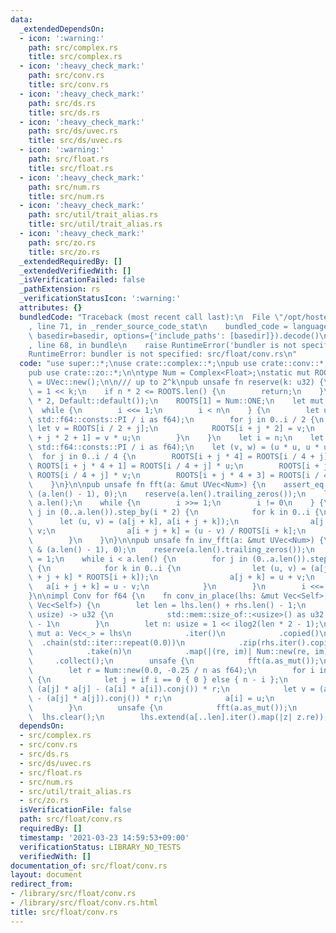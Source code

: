 ```yaml
---
data:
  _extendedDependsOn:
  - icon: ':warning:'
    path: src/complex.rs
    title: src/complex.rs
  - icon: ':heavy_check_mark:'
    path: src/conv.rs
    title: src/conv.rs
  - icon: ':heavy_check_mark:'
    path: src/ds.rs
    title: src/ds.rs
  - icon: ':heavy_check_mark:'
    path: src/ds/uvec.rs
    title: src/ds/uvec.rs
  - icon: ':warning:'
    path: src/float.rs
    title: src/float.rs
  - icon: ':heavy_check_mark:'
    path: src/num.rs
    title: src/num.rs
  - icon: ':heavy_check_mark:'
    path: src/util/trait_alias.rs
    title: src/util/trait_alias.rs
  - icon: ':heavy_check_mark:'
    path: src/zo.rs
    title: src/zo.rs
  _extendedRequiredBy: []
  _extendedVerifiedWith: []
  _isVerificationFailed: false
  _pathExtension: rs
  _verificationStatusIcon: ':warning:'
  attributes: {}
  bundledCode: "Traceback (most recent call last):\n  File \"/opt/hostedtoolcache/Python/3.9.2/x64/lib/python3.9/site-packages/onlinejudge_verify/documentation/build.py\"\
    , line 71, in _render_source_code_stat\n    bundled_code = language.bundle(stat.path,\
    \ basedir=basedir, options={'include_paths': [basedir]}).decode()\n  File \"/opt/hostedtoolcache/Python/3.9.2/x64/lib/python3.9/site-packages/onlinejudge_verify/languages/user_defined.py\"\
    , line 68, in bundle\n    raise RuntimeError('bundler is not specified: {}'.format(path.as_posix()))\n\
    RuntimeError: bundler is not specified: src/float/conv.rs\n"
  code: "use super::*;\nuse crate::complex::*;\npub use crate::conv::*;\nuse crate::ds::uvec::*;\n\
    pub use crate::zo::*;\n\ntype Num = Complex<Float>;\nstatic mut ROOTS: UVec<Num>\
    \ = UVec::new();\n\n/// up to 2^k\npub unsafe fn reserve(k: u32) {\n    let n\
    \ = 1 << k;\n    if n * 2 <= ROOTS.len() {\n        return;\n    }\n    ROOTS.resize(n\
    \ * 2, Default::default());\n    ROOTS[1] = Num::ONE;\n    let mut i = 1;\n  \
    \  while {\n        i <<= 1;\n        i < n\n    } {\n        let u = Num::from_polar(1.0,\
    \ std::f64::consts::PI / i as f64);\n        for j in 0..i / 2 {\n           \
    \ let v = ROOTS[i / 2 + j];\n            ROOTS[i + j * 2] = v;\n            ROOTS[i\
    \ + j * 2 + 1] = v * u;\n        }\n    }\n    let i = n;\n    let u = Num::from_polar(1.0,\
    \ std::f64::consts::PI / i as f64);\n    let (v, w) = (u * u, u * u * u);\n  \
    \  for j in 0..i / 4 {\n        ROOTS[i + j * 4] = ROOTS[i / 4 + j];\n       \
    \ ROOTS[i + j * 4 + 1] = ROOTS[i / 4 + j] * u;\n        ROOTS[i + j * 4 + 2] =\
    \ ROOTS[i / 4 + j] * v;\n        ROOTS[i + j * 4 + 3] = ROOTS[i / 4 + j] * w;\n\
    \    }\n}\n\npub unsafe fn fft(a: &mut UVec<Num>) {\n    assert_eq!(a.len() &\
    \ (a.len() - 1), 0);\n    reserve(a.len().trailing_zeros());\n    let mut i =\
    \ a.len();\n    while {\n        i >>= 1;\n        i != 0\n    } {\n        for\
    \ j in (0..a.len()).step_by(i * 2) {\n            for k in 0..i {\n          \
    \      let (u, v) = (a[j + k], a[i + j + k]);\n                a[j + k] = u +\
    \ v;\n                a[i + j + k] = (u - v) / ROOTS[i + k];\n            }\n\
    \        }\n    }\n}\n\npub unsafe fn inv_fft(a: &mut UVec<Num>) {\n    assert_eq!(a.len()\
    \ & (a.len() - 1), 0);\n    reserve(a.len().trailing_zeros());\n    let mut i\
    \ = 1;\n    while i < a.len() {\n        for j in (0..a.len()).step_by(i * 2)\
    \ {\n            for k in 0..i {\n                let (u, v) = (a[j + k], a[i\
    \ + j + k] * ROOTS[i + k]);\n                a[j + k] = u + v;\n             \
    \   a[i + j + k] = u - v;\n            }\n        }\n        i <<= 1;\n    }\n\
    }\n\nimpl Conv for f64 {\n    fn conv_in_place(lhs: &mut Vec<Self>, rhs: &mut\
    \ Vec<Self>) {\n        let len = lhs.len() + rhs.len() - 1;\n        fn ilog2(n:\
    \ usize) -> u32 {\n            std::mem::size_of::<usize>() as u32 * 8 - n.leading_zeros()\
    \ - 1\n        }\n        let n: usize = 1 << ilog2(len * 2 - 1);\n        let\
    \ mut a: Vec<_> = lhs\n            .iter()\n            .copied()\n          \
    \  .chain(std::iter::repeat(0.0))\n            .zip(rhs.iter().copied().chain(std::iter::repeat(0.0)))\n\
    \            .take(n)\n            .map(|(re, im)| Num::new(re, im))\n       \
    \     .collect();\n        unsafe {\n            fft(a.as_mut());\n        }\n\
    \        let r = Num::new(0.0, -0.25 / n as f64);\n        for i in 0..=n / 2\
    \ {\n            let j = if i == 0 { 0 } else { n - i };\n            let u =\
    \ (a[j] * a[j] - (a[i] * a[i]).conj()) * r;\n            let v = (a[i] * a[i]\
    \ - (a[j] * a[j]).conj()) * r;\n            a[i] = u;\n            a[j] = v;\n\
    \        }\n        unsafe {\n            fft(a.as_mut());\n        }\n      \
    \  lhs.clear();\n        lhs.extend(a[..len].iter().map(|z| z.re));\n    }\n}\n"
  dependsOn:
  - src/complex.rs
  - src/conv.rs
  - src/ds.rs
  - src/ds/uvec.rs
  - src/float.rs
  - src/num.rs
  - src/util/trait_alias.rs
  - src/zo.rs
  isVerificationFile: false
  path: src/float/conv.rs
  requiredBy: []
  timestamp: '2021-03-23 14:59:53+09:00'
  verificationStatus: LIBRARY_NO_TESTS
  verifiedWith: []
documentation_of: src/float/conv.rs
layout: document
redirect_from:
- /library/src/float/conv.rs
- /library/src/float/conv.rs.html
title: src/float/conv.rs
---
```

